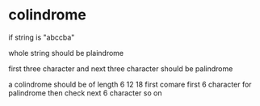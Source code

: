 # colindrome 
if string is "abccba"

 whole string should be plaindrome

first three character and next three character should be palindrome

a colindrome  should be  of length 6 12 18 
first comare first 6 character for palindrome then check next 6 character so on

